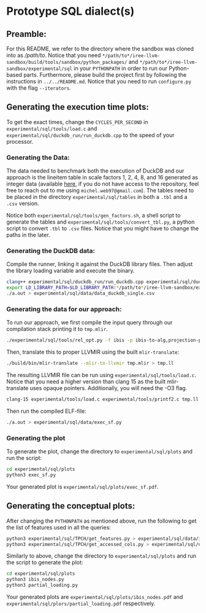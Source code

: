 # Prototype SQL dialect(s)

## Preamble:

For this README, we refer to the directory where the sandbox was cloned into as
*/path/to*. Notice that you need
`*/path/to*/iree-llvm-sandbox/build/tools/sandbox/python_packages/` and
`*/path/to*/iree-llvm-sandbox/experimental/sql` in your `PYTHONPATH` in order to
run our Python-based parts. Furthermore, please build the project first by
following the instructions in `../../README.md`. Notice that you need to run
`configure.py` with the flag `--iterators`.

## Generating the execution time plots:

To get the exact times, change the `CYCLES_PER_SECOND` in
`experimental/sql/tools/load.c` and `experimental/sql/duckdb_run/run_duckdb.cpp`
to the speed of your processor.

### Generating the Data:

The data needed to benchmark both the execution of DuckDB and our approach is
the lineitem table in scale factors 1, 2, 4, 8, and 16 generated as integer data
(available [here](https://gitlab.inf.ethz.ch/OU-SYSTEMS/projects/cvm/dbgen), if
you do not have access to the repository, feel free to reach out to me using
`michel.web97@gmail.com`). The tables need to be placed in the directory
`experimental/sql/tables` in both a `.tbl` and a `.csv` version.

Notice both `experimental/sql/tools/gen_factors.sh`, a shell script to generate
the tables and `experimental/sql/tools/convert_tbl.py`, a python script to
convert `.tbl` to `.csv` files. Notice that you might have to change the paths
in the later.

### Generating the DuckDB data:

Compile the runner, linking it against the DuckDB library files. Then adjust the
library loading variable and execute the binary.

```Bash
clang++ experimental/sql/duckdb_run/run_duckdb.cpp experimental/sql/duckdb_run/src/libduckdb.so -O3
export LD_LIBRARY_PATH=$LD_LIBRARY_PATH:*/path/to*/iree-llvm-sandbox/experimental/sql/duckdb_run/src
./a.out > experimental/sql/data/data_duckdb_single.csv
```

### Generating the data for our approach:

To run our approach, we first compile the input query through our compilation
stack printing it to `tmp.mlir`.

```Bash
./experimental/sql/tools/rel_opt.py -f ibis -p ibis-to-alg,projection-pushdown,alg-to-ssa,ssa-to-impl,fuse-proj-into-scan,impl-to-iterators -t llvm experimental/sql/TPCH/q6.ibis > tmp.mlir
```

Then, translate this to proper LLVMIR using the built `mlir-translate`:

```Bash
./build/bin/mlir-translate --mlir-to-llvmir tmp.mlir > tmp.ll
```

The resulting LLVMIR file can be run using `experimental/sql/tools/load.c`.
Notice that you need a higher version than clang 15 as the built mlir-translate
uses opaque pointers. Additionally, you will need the -O3 flag.

```Bash
clang-15 experimental/tools/load.c experimental/tools/printf2.c tmp.ll -O3
```

Then run the compiled ELF-file:

```Bash
./a.out > experimental/sql/data/exec_sf.py
```

### Generating the plot

To generate the plot, change the directory to `experimental/sql/plots` and run
the script:

```Bash
cd experimental/sql/plots
python3 exec_sf.py
```

Your generated plot is `experimental/sql/plots/exec_sf.pdf`.

## Generating the conceptual plots:

After changing the `PYTHONPATH` as mentioned above, run the following to get the
list of features used in all the queries:

```Bash
python3 experimental/sql/TPCH/get_features.py > experimental/sql/data/ibis_nodes.csv
python3 experimental/sql/TPCH/get_accessed_cols.py > experimental/sql/data/partial_loading.txt
```

Similarly to above, change the directory to `experimental/sql/plots` and run the
script to generate the plot:

```Bash
cd experimental/sql/plots
python3 ibis_nodes.py
python3 partial_loading.py
```

Your generated plots are `experimental/sql/plots/ibis_nodes.pdf` and
`experimental/sql/plors/partial_loading.pdf` respectively.
